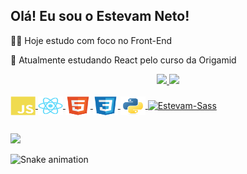 ## Olá! Eu sou o Estevam Neto!

👨‍💻  Hoje estudo com foco no Front-End

🤯 Atualmente estudando React pelo curso da Origamid


<div align="center">
  <a href="https://github.com/estevamnetof">
  <img width="48%" src="https://github-readme-stats.vercel.app/api?username=estevamnetof&show_icons=false&theme=dark&include_all_commits=true&count_private=true"/>
  <img width="48%" src="https://github-readme-stats.vercel.app/api/top-langs/?username=estevamnetof&layout=compact&langs_count=7&theme=dark"/>
</div>

<div style="display: inline_block"><br>
  <img align="center" alt="Estevam-Js" height="30" width="40" src="https://raw.githubusercontent.com/devicons/devicon/master/icons/javascript/javascript-plain.svg">
  <img align="center" alt="Estevam-React" height="30" width="40" src="https://raw.githubusercontent.com/devicons/devicon/master/icons/react/react-original.svg">
  <img align="center" alt="Estevam-HTML" height="30" width="40" src="https://raw.githubusercontent.com/devicons/devicon/master/icons/html5/html5-original.svg">
  <img align="center" alt="Estevam-CSS" height="30" width="40" src="https://raw.githubusercontent.com/devicons/devicon/master/icons/css3/css3-original.svg">
  <img align="center" alt="Estevam-Python" height="30" width="40" src="https://raw.githubusercontent.com/devicons/devicon/master/icons/python/python-original.svg">
  <img align="center" alt="Estevam-Sass" height="30" width="40" src="https://cdn.jsdelivr.net/gh/devicons/devicon/icons/sass/sass-original.svg" />
</div>
  
##

<div> 
  <a href="https://www.instagram.com/progtrevo/" target="_blank"><img src="https://img.shields.io/badge/-Instagram-%23E4405F?style=for-the-badge&logo=instagram&logoColor=white" target="_blank"></a>
 </div>
 
 
  ![Snake animation](https://github.com/estevamnetof/estevamnetof/blob/output/github-contribution-grid-snake.svg)

